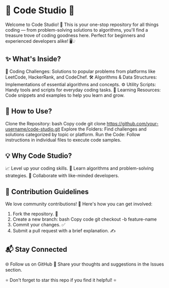 # 🌟 Code Studio 🚀
Welcome to Code Studio! 🎉
This is your one-stop repository for all things coding — from problem-solving solutions to algorithms, you'll find a treasure trove of coding goodness here. Perfect for beginners and experienced developers alike! 🖥️💡

## ✨ What's Inside?
📂 Coding Challenges: Solutions to popular problems from platforms like LeetCode, HackerRank, and CodeChef.
🛠️ Algorithms & Data Structures: Implementations of essential algorithms and concepts.
⚙️ Utility Scripts: Handy tools and scripts for everyday coding tasks.
📘 Learning Resources: Code snippets and examples to help you learn and grow.

## 🔧 How to Use?
Clone the Repository:
bash
Copy code
git clone https://github.com/your-username/code-studio.git
Explore the Folders: Find challenges and solutions categorized by topic or platform.
Run the Code: Follow instructions in individual files to execute code samples.

## 💡 Why Code Studio?
📈 Level up your coding skills.
🎯 Learn algorithms and problem-solving strategies.
🤝 Collaborate with like-minded developers.

## 🤝 Contribution Guidelines
We love community contributions! 🌟 Here's how you can get involved:

1. Fork the repository. 🍴
2. Create a new branch:
bash
Copy code
git checkout -b feature-name
3. Commit your changes. ✅
4. Submit a pull request with a brief explanation. ✍️

## 📬 Stay Connected
🌐 Follow us on GitHub
💬 Share your thoughts and suggestions in the Issues section.

⭐ Don't forget to star this repo if you find it helpful! ⭐
